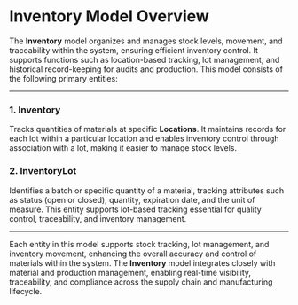 # Inventory Model Overview

The **Inventory** model organizes and manages stock levels, movement, and traceability within the system, ensuring
efficient inventory control. It supports functions such as location-based tracking, lot management, and historical
record-keeping for audits and production. This model consists of the following primary entities:

---

### 1. Inventory

Tracks quantities of materials at specific **Locations**. It maintains records for each lot within a particular location
and enables inventory control through association with a lot, making it easier to manage stock levels.

### 2. InventoryLot

Identifies a batch or specific quantity of a material, tracking attributes such as status (open or closed), quantity,
expiration date, and the unit of measure. This entity supports lot-based tracking essential for quality control,
traceability, and inventory management.

---

Each entity in this model supports stock tracking, lot management, and inventory movement, enhancing the overall accuracy
and control of materials within the system. The **Inventory** model integrates closely with material and production management,
enabling real-time visibility, traceability, and compliance across the supply chain and manufacturing lifecycle.
